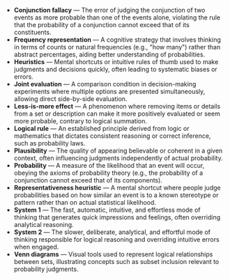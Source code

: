 - **Conjunction fallacy** — The error of judging the conjunction of two events as more probable than one of the events alone, violating the rule that the probability of a conjunction cannot exceed that of its constituents.  
- **Frequency representation** — A cognitive strategy that involves thinking in terms of counts or natural frequencies (e.g., "how many") rather than abstract percentages, aiding better understanding of probabilities.  
- **Heuristics** — Mental shortcuts or intuitive rules of thumb used to make judgments and decisions quickly, often leading to systematic biases or errors.  
- **Joint evaluation** — A comparison condition in decision-making experiments where multiple options are presented simultaneously, allowing direct side-by-side evaluation.  
- **Less-is-more effect** — A phenomenon where removing items or details from a set or description can make it more positively evaluated or seem more probable, contrary to logical summation.  
- **Logical rule** — An established principle derived from logic or mathematics that dictates consistent reasoning or correct inference, such as probability laws.  
- **Plausibility** — The quality of appearing believable or coherent in a given context, often influencing judgments independently of actual probability.  
- **Probability** — A measure of the likelihood that an event will occur, obeying the axioms of probability theory (e.g., the probability of a conjunction cannot exceed that of its components).  
- **Representativeness heuristic** — A mental shortcut where people judge probabilities based on how similar an event is to a known stereotype or pattern rather than on actual statistical likelihood.  
- **System 1** — The fast, automatic, intuitive, and effortless mode of thinking that generates quick impressions and feelings, often overriding analytical reasoning.  
- **System 2** — The slower, deliberate, analytical, and effortful mode of thinking responsible for logical reasoning and overriding intuitive errors when engaged.  
- **Venn diagrams** — Visual tools used to represent logical relationships between sets, illustrating concepts such as subset inclusion relevant to probability judgments.
